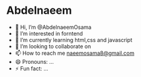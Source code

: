 # Abdelnaeem
- 👋 Hi, I’m @AbdelnaeemOsama
- 👀 I’m interested in forntend 
- 🌱 I’m currently learning html,css and javascript
- 💞️ I’m looking to collaborate on 
- 📫 How to reach me naeemosama8@gmail.com
- 😄 Pronouns: ...
- ⚡ Fun fact: ...

<!---
AbdelnaeemOsama/AbdelnaeemOsama is a ✨ special ✨ repository because its `README.md` (this file) appears on your GitHub profile.
You can click the Preview link to take a look at your changes.
--->
